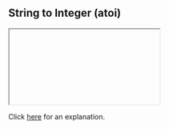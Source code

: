 ##  String to Integer (atoi) 

<iframe></iframe>

Click [here](Explanation.md) for an explanation.

